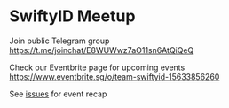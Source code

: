 # SwiftyID Meetup

Join public Telegram group 
https://t.me/joinchat/E8WUWwz7aO11sn6AtQiQeQ

Check our Eventbrite page for upcoming events https://www.eventbrite.sg/o/team-swiftyid-15633856260

See [issues](https://github.com/SwiftyID/Meetup/issues) for event recap
